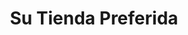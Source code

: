 ---
title: "Su Tienda Preferida"
url: /ciudad-satelite/su-tienda-preferida-avenida-alfredo-sanjines/
shop: comodidad
---